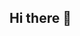## Hi there 👋

<!--
**vishnunnms/vishnunnms** is a ✨ _special_ ✨ repository because its `README.md` (this file) appears on your GitHub profile.
## I’m **Vishnu Nair M S**!

Here are some ideas to get you started:

- 🔭 I’m currently working on Terraform Technology.
- 🌱 I’m currently learning how to use GitHub.
- 👯 I’m looking to collaborate on ...
- 🤔 I’m looking for help with ...
- 💬 Ask me about ...
- 📫 How to reach me: ...
- 😄 Pronouns: ...
- ⚡ Fun fact: ...
-->
